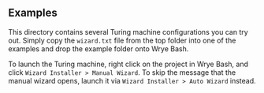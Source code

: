 ## Examples
This directory contains several Turing machine configurations you can try out.
Simply copy the `wizard.txt` file from the top folder into one of the examples and
drop the example folder onto Wrye Bash.

To launch the Turing machine, right click on the project in Wrye Bash, and click
`Wizard Installer > Manual Wizard`. To skip the message that the manual wizard opens,
launch it via `Wizard Installer > Auto Wizard` instead.
